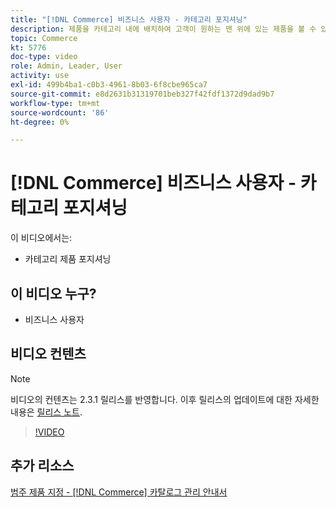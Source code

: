 ```yaml
---
title: "[!DNL Commerce] 비즈니스 사용자 - 카테고리 포지셔닝"
description: 제품을 카테고리 내에 배치하여 고객이 원하는 맨 위에 있는 제품을 볼 수 있도록 합니다.
topic: Commerce
kt: 5776
doc-type: video
role: Admin, Leader, User
activity: use
exl-id: 499b4ba1-c0b3-4961-8b03-6f8cbe965ca7
source-git-commit: e8d2631b31319701beb327f42fdf1372d9dad9b7
workflow-type: tm+mt
source-wordcount: '86'
ht-degree: 0%

---
```


# [!DNL Commerce] 비즈니스 사용자 - 카테고리 포지셔닝

이 비디오에서는:

- 카테고리 제품 포지셔닝

## 이 비디오 누구?

- 비즈니스 사용자

## 비디오 컨텐츠

>[!NOTE]
>
>비디오의 컨텐츠는 2.3.1 릴리스를 반영합니다. 이후 릴리스의 업데이트에 대한 자세한 내용은 [릴리스 노트](https://experienceleague.adobe.com/docs/commerce-operations/release/notes/overview.html).

>[!VIDEO](https://video.tv.adobe.com/v/36187?quality=12&learn=on)

## 추가 리소스

[범주 제품 지정 - [!DNL Commerce] 카탈로그 관리 안내서](https://experienceleague.adobe.com/docs/commerce-admin/catalog/categories/products-in-category/categories-product-assignments.html)
